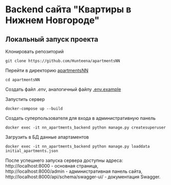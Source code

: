 # Backend сайта "Квартиры в Нижнем Новгороде"

## Локальный запуск проекта

Клонировать репозиторий
```shell
git clone https://github.com/Hunteena/apartmentsNN
```
Перейти в директорию [apartmentsNN](apartmentsNN)
```shell
cd apartmentsNN
```
Создать файл _.env_, аналогичный файлу [.env.example](apartmentsNN/.env.example)

Запустить сервер
```shell
docker-compose up --build
```
Создать суперпользователя для входа в административную панель
```shell
docker exec -it nn_apartments_backend python manage.py createsuperuser
```

Загрузить в БД данные апартаментов
```shell
docker exec -it nn_apartments_backend python manage.py loaddata initial_apartments.json
```

После успешнего запуска сервера доступны адреса:  
http://localhost:8000 - основная страница,  
http://localhost:8000/admin - административная панель сайта,  
http://localhost:8000/api/schema/swagger-ui/ - документация Swagger.